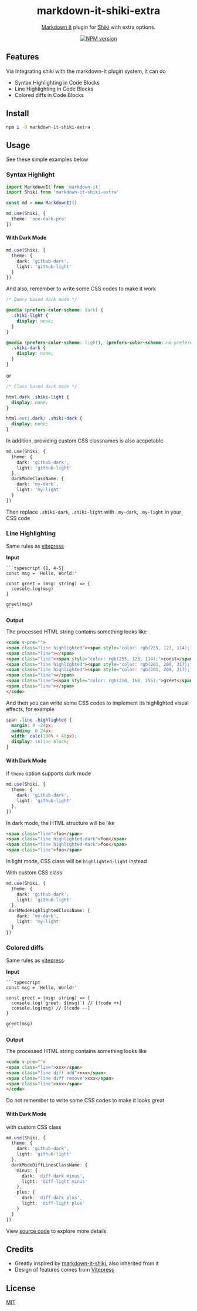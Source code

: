 <h1 align="center">markdown-it-shiki-extra</h1>

<p align="center">
<a href="https://markdown-it.github.io/">Markdown It</a> plugin for <a href="https://github.com/shikijs/shiki">Shiki</a> with extra options.
</p>

<p align="center">
<a href="https://www.npmjs.com/package/markdown-it-shiki-extra"><img src="https://img.shields.io/npm/v/markdown-it-shiki-extra?color=c95f8b&amp;label=" alt="NPM version"></a></p>

## Features

Via Integrating shiki with the markdown-it plugin system, it can do
+ Syntax Highlighting in Code Blocks
+ Line Highlighting in Code Blocks
+ Colored diffs in Code Blocks

## Install

```sh
npm i -D markdown-it-shiki-extra
```

## Usage

See these simple examples below

### Syntax Highlight

```typescript
import MarkdownIt from 'markdown-it'
import Shiki from 'markdown-it-shiki-extra'

const md = new MarkdownIt()

md.use(Shiki, {
  theme: 'one-dark-pro'
})
```

#### With Dark Mode

```typescript
md.use(Shiki, {
  theme: {
    dark: 'github-dark',
    light: 'github-light'
  }
})
```

And also, remember to write some CSS codes to make it work

```css
/* Query based dark mode */

@media (prefers-color-scheme: dark) {
  .shiki-light {
    display: none;
  }
}

@media (prefers-color-scheme: light), (prefers-color-scheme: no-preference) {
  .shiki-dark {
    display: none;
  }
}

```

or

```css
/* Class based dark mode */

html.dark .shiki-light {
  display: none;
}

html:not(.dark) .shiki-dark {
  display: none;
}
```

In addition, providing custom CSS classnames is also accpetable

```typescript
md.use(Shiki, {
  theme: {
    dark: 'github-dark',
    light: 'github-light'
  },
  darkModeClassName: {
    dark: 'my-dark',
    light: 'my-light'
  }
})
```

Then replace `.shiki-dark`, `.shiki-light` with `.my-dark`, `.my-light` in your CSS code

### Line Highlighting

Same rules as [vitepress](https://vitepress.vuejs.org/guide/markdown#line-highlighting-in-code-blocks)

**Input**

````
```typescript {1, 4-5}
const msg = 'Hello, World!'

const greet = (msg: string) => {
  console.log(msg)
}

greet(msg)
```
````

**Output**

The processed HTML string contains something looks like

```html
<code v-pre="">
<span class="line highlighted"><span style="color: rgb(255, 123, 114);">const</span><span style="color: rgb(201, 209, 217);"> </span><span style="color: rgb(121, 192, 255);">msg</span><span style="color: rgb(201, 209, 217);"> </span><span style="color: rgb(255, 123, 114);">=</span><span style="color: rgb(201, 209, 217);"> </span><span style="color: rgb(165, 214, 255);">'Hello, World!'</span></span>
<span class="line"></span>
<span class="line"><span style="color: rgb(255, 123, 114);">const</span><span style="color: rgb(201, 209, 217);"> </span><span style="color: rgb(210, 168, 255);">greet</span><span style="color: rgb(201, 209, 217);"> </span><span style="color: rgb(255, 123, 114);">=</span><span style="color: rgb(201, 209, 217);"> (</span><span style="color: rgb(255, 166, 87);">msg</span><span style="color: rgb(255, 123, 114);">:</span><span style="color: rgb(201, 209, 217);"> </span><span style="color: rgb(121, 192, 255);">string</span><span style="color: rgb(201, 209, 217);">) </span><span style="color: rgb(255, 123, 114);">=&gt;</span><span style="color: rgb(201, 209, 217);"> {</span></span>
<span class="line highlighted"><span style="color: rgb(201, 209, 217);">  console.</span><span style="color: rgb(210, 168, 255);">log</span><span style="color: rgb(201, 209, 217);">(msg)</span></span>
<span class="line highlighted"><span style="color: rgb(201, 209, 217);">}</span></span>
<span class="line"></span>
<span class="line"><span style="color: rgb(210, 168, 255);">greet</span><span style="color: rgb(201, 209, 217);">(msg)</span></span>
<span class="line"></span>
</code>
```

And then you can write some CSS codes to implement its highlighted visual effects, for example

```css
span .line .highlighted {
  margin: 0 -24px;
  padding: 0 24px;
  width: calc(100% + 48px);
  display: inline-block;
}
```

#### With Dark Mode

if `theme` option supports dark mode
```typescript
md.use(Shiki, {
  theme: {
    dark: 'github-dark',
    light: 'github-light'
  },
})
```

In dark mode, the HTML structure will be like

```html
<span class="line">foo</span>
<span class="line highlighted-dark">foo</span>
<span class="line highlighted-dark">foo</span>
<span class="line">foo</span>
```

In light mode, CSS class will be `highlighted-light` instead

With custom CSS class

```typescript
md.use(Shiki, {
  theme: {
    dark: 'github-dark',
    light: 'github-light'
  },
 darkModeHighlightedClassName: {
    dark: 'my-dark',
    light: 'my-light'
  }
})
```

### Colored diffs

Same rules as [vitepress](https://vitepress.vuejs.org/guide/markdown#colored-diffs-in-code-blocks)

**Input**

````
```typescript
const msg = 'Hello, World!'

const greet = (msg: string) => {
  console.log(`greet: ${msg}`) // [!code ++]
  console.log(msg) // [!code --]
}

greet(msg)
```
````

**Output**

The processed HTML string contains something looks like

```html
<code v-pre="">
<span class="line">xxx</span>
<span class="line diff add">xxx</span>
<span class="line diff remove">xxx</span>
<span class="line">xxx</span>
</code>
```

Do not remember to write some CSS codes to make it looks great

#### With Dark Mode

with custom CSS class

```typescript
md.use(Shiki, {
  theme: {
    dark: 'github-dark',
    light: 'github-light'
  },
  darkModeDiffLinesClassName: {
    minus: {
      dark: 'diff-dark minus',
      light: 'diff-light minus'
    },
    plus: {
      dark: 'diff-dark plus',
      light: 'diff-light plus'
    }
  }
})
```

View [source code](https://github.com/GODLiangCY/markdown-it-shiki-extra/tree/main/src) to explore more details

## Credits

+ Greatly inspired by [markdown-it-shiki](https://github.com/antfu/markdown-it-shiki), also inherited from it
+ Design of features comes from [Vitepress](https://vitepress.vuejs.org/)

## License

[MIT](./LICENSE)
